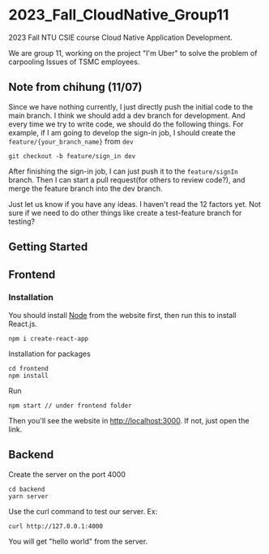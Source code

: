 # 2023_Fall_CloudNative_Group11
2023 Fall NTU CSIE course Cloud Native Application Development. 

We are group 11, working on the project "I'm Uber" to solve the problem of carpooling Issues of TSMC employees.

## Note from chihung (11/07)
Since we have nothing currently, I just directly push the initial code to the main branch.
I think we should add a dev branch for development. And every time we try to write code, we should do the following things. For example, if I am going to develop the sign-in job, I should create the `feature/{your_branch_name}` from `dev`
```
git checkout -b feature/sign_in dev
```
After finishing the sign-in job, I can just push it to the `feature/signIn` branch. Then I can start a pull request(for others to review code?), and merge the feature branch into the dev branch.

Just let us know if you have any ideas. I haven't read the 12 factors yet. Not sure if we need to do other things like create a test-feature branch for testing?

## Getting Started
## Frontend

### Installation
You should install [Node](https://nodejs.org/en) from the website first, then run this to install React.js.
```
npm i create-react-app
```

Installation for packages
```
cd frontend
npm install
```

Run
```
npm start // under frontend folder
```
Then you'll see the website in [http://localhost:3000](http://localhost:3000). If not, just open the link.

## Backend
Create the server on the port 4000
```bash=
cd backend
yarn server
```

Use the curl command to test our server.
Ex:
```bash=
curl http://127.0.0.1:4000
```
You will get "hello world" from the server.
